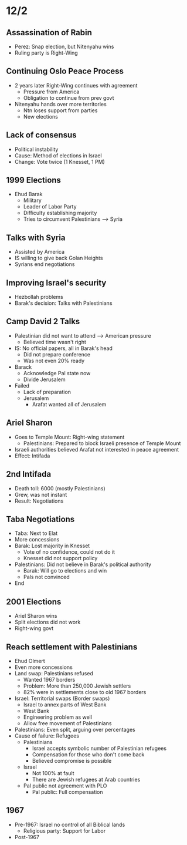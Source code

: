 # 12/2

## Assassination of Rabin
- Perez: Snap election, but Nitenyahu wins
- Ruling party is Right-Wing

## Continuing Oslo Peace Process
- 2 years later Right-Wing continues with agreement 
  - Pressure from America
  - Obligation to continue from prev govt
- Nitenyahu hands over more territories
  - Ntn loses support from parties
  - New elections

## Lack of consensus
- Political instability
- Cause: Method of elections in Israel
- Change: Vote twice (1 Knesset, 1 PM)

## 1999 Elections
- Ehud Barak
  - Military
  - Leader of Labor Party
  - Difficulty establishing majority
  - Tries to circumvent Palestinians --> Syria

## Talks with Syria
- Assisted by America
- IS willing to give back Golan Heights
- Syrians end negotiations

## Improving Israel's security
- Hezbollah problems
- Barak's decision: Talks with Palestinians

## Camp David 2 Talks
- Palestinian did not want to attend --> American pressure
  - Believed time wasn't right
- IS: No official papers, all in Barak's head
  - Did not prepare conference
  - Was not even 20% ready
- Barack
  - Acknowledge Pal state now
  - Divide Jerusalem
- Failed
  - Lack of preparation
  - Jerusalem
    - Arafat wanted all of Jerusalem

## Ariel Sharon
- Goes to Temple Mount: Right-wing statement
  - Palestinians: Prepared to block Israeli presence of Temple Mount
- Israeli authorities believed Arafat not interested in peace agreement
- Effect: Intifada

## 2nd Intifada
- Death toll: 6000 (mostly Palestinians)
- Grew, was not instant
- Result: Negotiations

## Taba Negotiations
- Taba: Next to Elat
- More concessions
- Barak: Lost majority in Knesset
  - Vote of no confidence, could not do it
  - Knesset did not support policy
- Palestinians: Did not believe in Barak's political authority
  - Barak: Will go to elections and win
  - Pals not convinced
- End

## 2001 Elections
- Ariel Sharon wins
- Split elections did not work
- Right-wing govt

## Reach settlement with Palestinians
- Ehud Olmert
- Even more concessions
- Land swap: Palestinians refused
  - Wanted 1967 borders
  - Problem: More than 250,000 Jewish settlers
  - 82% were in settlements close to old 1967 borders
- Israel: Territorial swaps (Border swaps)
  - Israel to annex parts of West Bank
  - West Bank
  - Engineering problem as well
  - Allow free movement of Palestinians
- Palestinians: Even split, arguing over percentages
- Cause of failure: Refugees
  - Palestinians
    - Israel accepts symbolic number of Palestinian refugees
    - Compensation for those who don't come back
    - Believed compromise is possible
  - Israel
    - Not 100% at fault
    - There are Jewish refugees at Arab countries
  - Pal public not agreement with PLO
    - Pal public: Full compensation

## 1967
- Pre-1967: Israel no control of all Biblical lands
  - Religious party: Support for Labor
- Post-1967


